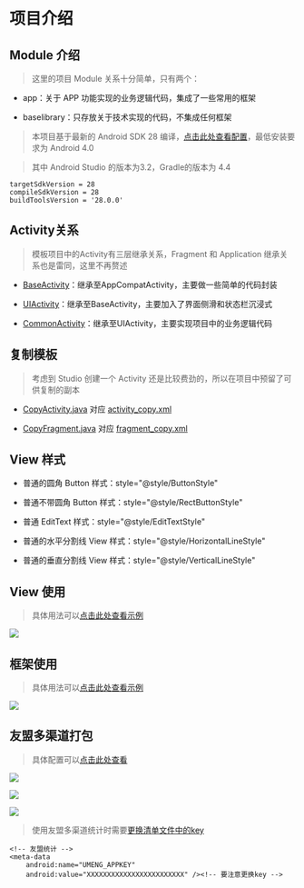 # 项目介绍

## Module 介绍

> 这里的项目 Module 关系十分简单，只有两个：

* app：关于 APP 功能实现的业务逻辑代码，集成了一些常用的框架

* baselibrary：只存放关于技术实现的代码，不集成任何框架

> 本项目基于最新的 Android SDK 28 编译，[点击此处查看配置](build.gradle)，最低安装要求为 Android 4.0

> 其中 Android Studio 的版本为3.2，Gradle的版本为 4.4

    targetSdkVersion = 28
    compileSdkVersion = 28
    buildToolsVersion = '28.0.0'

## Activity关系

> 模板项目中的Activity有三层继承关系，Fragment 和 Application 继承关系也是雷同，这里不再赘述

* [BaseActivity](baselibrary/src/main/java/com/hjq/baselibrary/base/BaseActivity.java)：继承至AppCompatActivity，主要做一些简单的代码封装

* [UIActivity](app/src/main/java/com/hjq/demo/common/UIActivity.java)：继承至BaseActivity，主要加入了界面侧滑和状态栏沉浸式

* [CommonActivity](app/src/main/java/com/hjq/demo/common/CommonActivity.java)：继承至UIActivity，主要实现项目中的业务逻辑代码

## 复制模板

> 考虑到 Studio 创建一个 Activity 还是比较费劲的，所以在项目中预留了可供复制的副本

* [CopyActivity.java](app/src/main/java/com/hjq/demo/ui/activity/CopyActivity.java)    对应 [activity_copy.xml](app/src/main/res/layout/activity_copy.xml)

* [CopyFragment.java](app/src/main/java/com/hjq/demo/ui/fragment/CopyFragment.java)    对应 [fragment_copy.xml](app/src/main/res/layout/fragment_copy.xml)

## View 样式

* 普通的圆角 Button 样式：style="@style/ButtonStyle"

* 普通不带圆角 Button 样式：style="@style/RectButtonStyle"

* 普通 EditText 样式：style="@style/EditTextStyle"

* 普通的水平分割线 View 样式：style="@style/HorizontalLineStyle"

* 普通的垂直分割线 View 样式：style="@style/VerticalLineStyle"

## View 使用

> 具体用法可以[点击此处查看示例](app/src/main/res/layout/fragment_test_b.xml)

![](picture/2.png)

## 框架使用

> 具体用法可以[点击此处查看示例](app/src/main/java/com/hjq/demo/ui/fragment/TestFragmentC.java)

![](picture/3.png)

## 友盟多渠道打包

> 具体配置可以[点击此处查看](app/build.gradle)

![](picture/flavors_1.jpg)

![](picture/flavors_2.jpg)

![](picture/flavors_3.jpg)

> 使用友盟多渠道统计时需要[更换清单文件中的key](app/src/main/AndroidManifest.xml)

    <!-- 友盟统计 -->
    <meta-data
        android:name="UMENG_APPKEY"
        android:value="XXXXXXXXXXXXXXXXXXXXXXXX" /><!-- 要注意更换key -->